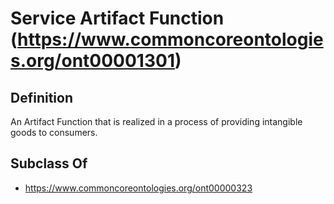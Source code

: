# Service Artifact Function (https://www.commoncoreontologies.org/ont00001301)

## Definition
An Artifact Function that is realized in a process of providing intangible goods to consumers.

## Subclass Of
- https://www.commoncoreontologies.org/ont00000323

